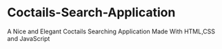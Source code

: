 # Coctails-Search-Application
A Nice and Elegant Coctails Searching Application Made With HTML,CSS and JavaScript
